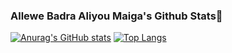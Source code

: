 ### Allewe Badra Aliyou Maiga's Github Stats👋
[![Anurag's GitHub stats](https://github-readme-stats.vercel.app/api?username=lewe-maiga&show_icons=true)](https://github.com/anuraghazra/github-readme-stats)
[![Top Langs](https://github-readme-stats.vercel.app/api/top-langs/?username=lewe-maiga)](https://github.com/anuraghazra/github-readme-stats)
